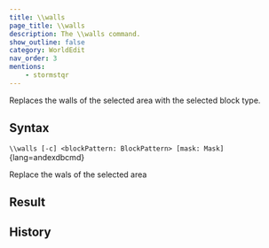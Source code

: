 ```yaml
---
title: \\walls
page_title: \\walls
description: The \\walls command.
show_outline: false
category: WorldEdit
nav_order: 3
mentions:
    - stormstqr
---
```


Replaces the walls of the selected area with the selected block type.

<CommandDetailsTable
    name="\\walls"
    :categories="[
        'system', 'world', 'server', 'worldedit'
    ]"
    :requiredTags="[
        'canUseChatCommands'
    ]"
    ultraSecurityModeSecurityLevel="WorldEdit"
    version="3.0.0"
    :undoSupported="1"
    :functional="true"
    :deprecated="false"
/>

## Syntax

`\\walls [-c] <blockPattern: BlockPattern> [mask: Mask]`{lang=andexdbcmd}

<indent>Replace the wals of the selected area</indent>

## Result


## History
